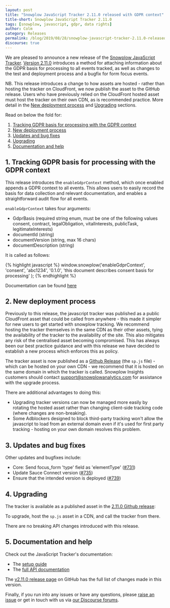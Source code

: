 ```yaml
---
layout: post
title: "Snowplow JavaScript Tracker 2.11.0 released with GDPR context"
title-short: Snowplow JavaScript Tracker 2.11.0
tags: [snowplow, javascript, gdpr, data rights]
author: Colm
category: Releases
permalink: /blog/2019/08/28/snowplow-javascript-tracker-2.11.0-released-with-gdpr-context/
discourse: true
---
```


We are pleased to announce a new release of the [Snowplow JavaScript Tracker][js-tracker]. [Version 2.11.0][2.11.0-tag] introduces a method for attaching information about the GDPR basis for processing to all events tracked, as well as changes to the test and deployment process and a bugfix for form focus events.

NB. This release introduces a change to how assets are hosted - rather than hosting the tracker on CloudFront, we now publish the asset to the GitHub release. Users who have previously relied on the CloudFront hosted asset must host the tracker on their own CDN, as is recommended practice. More detail in the [New deployment process](#deployment) and [Upgrading](#upgrade) sections.

Read on below the fold for:

1. [Tracking GDPR basis for processing with the GDPR context](#gdpr-context)
2. [New deployment process](#deployment)
3. [Updates and bug fixes](#updates)
4. [Upgrading](#upgrade)
5. [Documentation and help](#doc)

<!--more-->

<h2 id="gdpr-context">1. Tracking GDPR basis for processing with the GDPR context</h2>

This release introduces the `enableGdprContext` method, which once enabled appends a GDPR context to all events. This allows users to easily record the basis for data collection and relevant documentation, and enables a straightforward audit flow for all events.

`enableGdprContext` takes four arguments:

- GdprBasis (required string enum, must be one of the following values consent, contract, legalObligation, vitalInterests, publicTask, legitimateInterests)
- documentId (string)
- documentVersion (string, max 16 chars)
- documentDescription (string)

It is called as follows:

{% highlight javascript %}
window.snowplow('enableGdprContext',
  'consent',
  'abc1234',
  '0.1.0',
  'this document describes consent basis for processing'
);
{% endhighlight %}

Documentation can be found [here][gdpr-tracker-docs]


<h2 id="deployment">2. New deployment process</h2>

Previously to this release, the javascript tracker was published as a public CloudFront asset that could be called from anywhere - this made it simpler for new users to get started with snowplow tracking. We recommend hosting the tracker themselves in the same CDN as their other assets, tying the availability of the tracker to the availability of the site. This also mitigates any risk of the centralised asset becoming compromised. This has always been our best practice guidance and with this release we have decided to establish a new process which enforces this as policy.

The tracker asset is now published as a [Github Release][2.11.0-tag] (the `sp.js` file) - which can be hosted on your own CDN - we recommend that it is hosted on the same domain in which the tracker is called. Snowplow Insights customers should contact support@snowplowanalytics.com for assistance with the upgrade process.

There are additional advantages to doing this:

- Upgrading tracker versions can now be managed more easily by rotating the hosted asset rather than changing client-side tracking code (where changes are non-breaking).
- Some Adblockers designed to block third-party tracking won't allow the javascript to load from an external domain even if it's used for first party tracking - hosting on your own domain resolves this problem.

<h2 id="updates">3. Updates and bug fixes</h2>

Other updates and bugfixes include:

- Core: Send focus_form 'type' field as 'elementType' ([#731][731])
- Update Sauce Connect version ([#735][735])
- Ensure that the intended version is deployed ([#739][739])

<h2 id="upgrade">4. Upgrading</h2>

The tracker is available as a published asset in the [2.11.0 Github release][2.11.0-tag]:

To upgrade, host the `sp.js` asset in a CDN, and call the tracker from there.

There are no breaking API changes introduced with this release.

<h2 id="doc">5. Documentation and help</h2>

Check out the JavaScript Tracker's documentation:

* The [setup guide][setup]
* The [full API documentation][docs]

The [v2.11.0 release page][2.11.0-tag] on GitHub has the full list of changes made
in this version.

Finally, if you run into any issues or have any questions, please
[raise an issue][issues] or get in touch with us via [our Discourse forums][forums].


[js-tracker]: https://github.com/snowplow/snowplow-javascript-tracker
[2.11.0-tag]: https://github.com/snowplow/snowplow-javascript-tracker/releases/tag/2.11.0
[setup]: https://github.com/snowplow/snowplow/wiki/Javascript-tracker-setup
[issues]: https://github.com/snowplow/snowplow-javascript-tracker/issues
[forums]: https://discourse.snowplowanalytics.com/
[docs]: https://github.com/snowplow/snowplow/wiki/1-General-parameters-for-the-Javascript-tracker
[gdpr-tracker-docs]: https://github.com/snowplow/snowplow/wiki/2-Specific-event-tracking-with-the-Javascript-tracker#316-gdprcontext

[731]: https://github.com/snowplow/snowplow-javascript-tracker/issues/731
[735]: https://github.com/snowplow/snowplow-javascript-tracker/issues/735
[739]: https://github.com/snowplow/snowplow-javascript-tracker/issues/739
